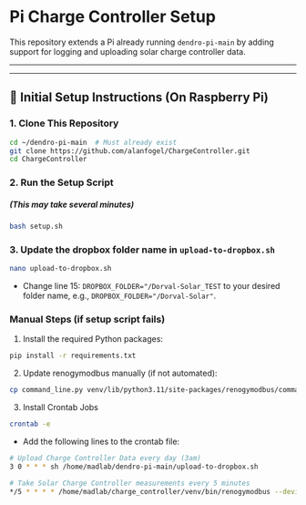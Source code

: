 # Pi Charge Controller Setup

This repository extends a Pi already running `dendro-pi-main` by adding support for logging and uploading solar charge controller data.

---

---

## 🔧 Initial Setup Instructions (On Raspberry Pi)

### 1. Clone This Repository

```bash
cd ~/dendro-pi-main  # Must already exist
git clone https://github.com/alanfogel/ChargeController.git
cd ChargeController
```

### 2. Run the Setup Script  
##### (This may take several minutes)
```bash
bash setup.sh
```

### 3. Update the dropbox folder name in `upload-to-dropbox.sh`
```bash
nano upload-to-dropbox.sh
```
- Change line 15: ```DROPBOX_FOLDER="/Dorval-Solar_TEST```
to your desired folder name, e.g., `DROPBOX_FOLDER="/Dorval-Solar"`.

### Manual Steps (if setup script fails)
1. Install the required Python packages:
```bash
pip install -r requirements.txt
```

2. Update renogymodbus manually (if not automated):
```bash
cp command_line.py venv/lib/python3.11/site-packages/renogymodbus/command_line.py
```

3. Install Crontab Jobs
```bash
crontab -e
```
- Add the following lines to the crontab file:
```bash
# Upload Charge Controller Data every day (3am)
3 0 * * * sh /home/madlab/dendro-pi-main/upload-to-dropbox.sh

# Take Solar Charge Controller measurements every 5 minutes
*/5 * * * * /home/madlab/charge_controller/venv/bin/renogymodbus --device charge_controller --portname /dev/ttyUSB0 --slaveaddress 17
